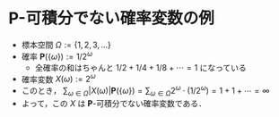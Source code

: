 # $\mathbf{P}$-可積分でない確率変数の例

- 標本空間 $\Omega := \{ 1,2,3,\ldots \}$
- 確率 $\mathbf{P}(\{\omega\}) := 1/2^{\omega}$
  - 全確率の和はちゃんと $1/2+1/4+1/8+\cdots=1$ になっている
- 確率変数 $X(\omega) := 2^{\omega}$
- このとき， $\sum_{\omega\in\Omega}|X(\omega)|\mathbf{P}(\{\omega\})=\sum_{\omega\in\Omega}2^{\omega}\cdot(1/2^{\omega})=1+1+\cdots=\infty$
- よって，この $X$ は $\mathbf{P}$-可積分でない確率変数である．

